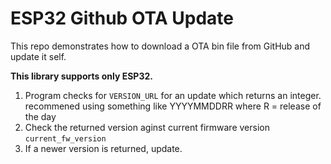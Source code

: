# ESP32 Github OTA Update

This repo demonstrates how to download a OTA bin file from GitHub and update it self. 

**This library supports only ESP32.**

1. Program checks for `VERSION_URL` for an update which returns an integer. recommened using something like YYYYMMDDRR where R = release of the day
2. Check the returned version aginst current firmware version `current_fw_version`
3. If a newer version is returned, update.